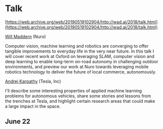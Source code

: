 # Talk

[https://web.archive.org/web/20190519102904/http://wad.ai/2018/talk.html](https://web.archive.org/web/20190519102904/http://wad.ai/2018/talk.html)

[Will Maddern](https://web.archive.org/web/20190519102904/http:/wad.ai/2018/talk.html#Will_Maddern) (Nuro)

Computer vision, machine learning and robotics are converging to offer tangible improvements to everyday life in the very near future. In this talk I will cover recent work at Oxford on leveraging SLAM, computer vision and deep learning to enable long-term on-road autonomy in challenging outdoor environments, and preview our work at Nuro towards leveraging mobile robotics technology to deliver the future of local commerce, autonomously.

[Andrej Karpathy](https://web.archive.org/web/20190519102904/http:/wad.ai/2018/talk.html#Andrej_Karpathy) (Tesla, Inc)

I'll describe some interesting properties of applied machine learning problems for autonomous vehicles, share some stories and lessons from the trenches at Tesla, and highlight certain research areas that could make a large impact in the space.

## June 22